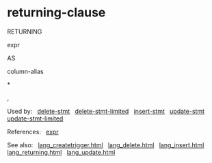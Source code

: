 # returning\-clause








RETURNING



expr



AS



column\-alias














\*






,





  


Used by:   [delete\-stmt](./delete-stmt.html)   [delete\-stmt\-limited](./delete-stmt-limited.html)   [insert\-stmt](./insert-stmt.html)   [update\-stmt](./update-stmt.html)   [update\-stmt\-limited](./update-stmt-limited.html)  

References:   [expr](./expr.html)  

See also:   [lang\_createtrigger.html](../lang_createtrigger.html)   [lang\_delete.html](../lang_delete.html)   [lang\_insert.html](../lang_insert.html)   [lang\_returning.html](../lang_returning.html)   [lang\_update.html](../lang_update.html)

